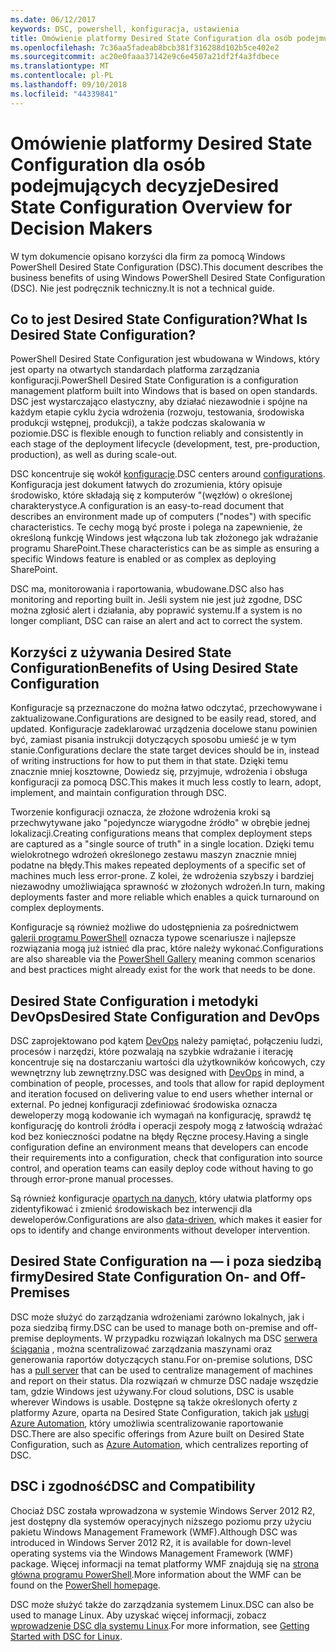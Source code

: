 ```yaml
---
ms.date: 06/12/2017
keywords: DSC, powershell, konfiguracja, ustawienia
title: Omówienie platformy Desired State Configuration dla osób podejmujących decyzje
ms.openlocfilehash: 7c36aa5fadeab8bcb381f316288d102b5ce402e2
ms.sourcegitcommit: ac20e0faaa37142e9c6e4507a21df2f4a3fdbece
ms.translationtype: MT
ms.contentlocale: pl-PL
ms.lasthandoff: 09/10/2018
ms.locfileid: "44339841"
---
```

# <a name="desired-state-configuration-overview-for-decision-makers"></a><span data-ttu-id="984f2-103">Omówienie platformy Desired State Configuration dla osób podejmujących decyzje</span><span class="sxs-lookup"><span data-stu-id="984f2-103">Desired State Configuration Overview for Decision Makers</span></span>

<span data-ttu-id="984f2-104">W tym dokumencie opisano korzyści dla firm za pomocą Windows PowerShell Desired State Configuration (DSC).</span><span class="sxs-lookup"><span data-stu-id="984f2-104">This document describes the business benefits of using Windows PowerShell Desired State Configuration (DSC).</span></span> <span data-ttu-id="984f2-105">Nie jest podręcznik techniczny.</span><span class="sxs-lookup"><span data-stu-id="984f2-105">It is not a technical guide.</span></span>

## <a name="what-is-desired-state-configuration"></a><span data-ttu-id="984f2-106">Co to jest Desired State Configuration?</span><span class="sxs-lookup"><span data-stu-id="984f2-106">What Is Desired State Configuration?</span></span>

<span data-ttu-id="984f2-107">PowerShell Desired State Configuration jest wbudowana w Windows, który jest oparty na otwartych standardach platforma zarządzania konfiguracji.</span><span class="sxs-lookup"><span data-stu-id="984f2-107">PowerShell Desired State Configuration is a configuration management platform built into Windows that is based on open standards.</span></span> <span data-ttu-id="984f2-108">DSC jest wystarczająco elastyczny, aby działać niezawodnie i spójne na każdym etapie cyklu życia wdrożenia (rozwoju, testowania, środowiska produkcji wstępnej, produkcji), a także podczas skalowania w poziomie.</span><span class="sxs-lookup"><span data-stu-id="984f2-108">DSC is flexible enough to function reliably and consistently in each stage of the deployment lifecycle (development, test, pre-production, production), as well as during scale-out.</span></span>

<span data-ttu-id="984f2-109">DSC koncentruje się wokół [konfiguracje](configurations.md).</span><span class="sxs-lookup"><span data-stu-id="984f2-109">DSC centers around [configurations](configurations.md).</span></span>
<span data-ttu-id="984f2-110">Konfiguracja jest dokument łatwych do zrozumienia, który opisuje środowisko, które składają się z komputerów "(węzłów) o określonej charakterystyce.</span><span class="sxs-lookup"><span data-stu-id="984f2-110">A configuration is an easy-to-read document that describes an environment made up of computers ("nodes") with specific characteristics.</span></span>
<span data-ttu-id="984f2-111">Te cechy mogą być proste i polega na zapewnienie, że określoną funkcję Windows jest włączona lub tak złożonego jak wdrażanie programu SharePoint.</span><span class="sxs-lookup"><span data-stu-id="984f2-111">These characteristics can be as simple as ensuring a specific Windows feature is enabled or as complex as deploying SharePoint.</span></span>

<span data-ttu-id="984f2-112">DSC ma, monitorowania i raportowania, wbudowane.</span><span class="sxs-lookup"><span data-stu-id="984f2-112">DSC also has monitoring and reporting built in.</span></span>
<span data-ttu-id="984f2-113">Jeśli system nie jest już zgodne, DSC można zgłosić alert i działania, aby poprawić systemu.</span><span class="sxs-lookup"><span data-stu-id="984f2-113">If a system is no longer compliant, DSC can raise an alert and act to correct the system.</span></span>

## <a name="benefits-of-using-desired-state-configuration"></a><span data-ttu-id="984f2-114">Korzyści z używania Desired State Configuration</span><span class="sxs-lookup"><span data-stu-id="984f2-114">Benefits of Using Desired State Configuration</span></span>

<span data-ttu-id="984f2-115">Konfiguracje są przeznaczone do można łatwo odczytać, przechowywane i zaktualizowane.</span><span class="sxs-lookup"><span data-stu-id="984f2-115">Configurations are designed to be easily read, stored, and updated.</span></span>
<span data-ttu-id="984f2-116">Konfiguracje zadeklarować urządzenia docelowe stanu powinien być, zamiast pisania instrukcji dotyczących sposobu umieść je w tym stanie.</span><span class="sxs-lookup"><span data-stu-id="984f2-116">Configurations declare the state target devices should be in, instead of writing instructions for how to put them in that state.</span></span>
<span data-ttu-id="984f2-117">Dzięki temu znacznie mniej kosztowne, Dowiedz się, przyjmuje, wdrożenia i obsługa konfiguracji za pomocą DSC.</span><span class="sxs-lookup"><span data-stu-id="984f2-117">This makes it much less costly to learn, adopt, implement, and maintain configuration through DSC.</span></span>

<span data-ttu-id="984f2-118">Tworzenie konfiguracji oznacza, że złożone wdrożenia kroki są przechwytywane jako "pojedyncze wiarygodne źródło" w obrębie jednej lokalizacji.</span><span class="sxs-lookup"><span data-stu-id="984f2-118">Creating configurations means that complex deployment steps are captured as a "single source of truth" in a single location.</span></span>
<span data-ttu-id="984f2-119">Dzięki temu wielokrotnego wdrożeń określonego zestawu maszyn znacznie mniej podatne na błędy.</span><span class="sxs-lookup"><span data-stu-id="984f2-119">This makes repeated deployments of a specific set of machines much less error-prone.</span></span>
<span data-ttu-id="984f2-120">Z kolei, że wdrożenia szybszy i bardziej niezawodny umożliwiająca sprawność w złożonych wdrożeń.</span><span class="sxs-lookup"><span data-stu-id="984f2-120">In turn, making deployments faster and more reliable which enables a quick turnaround on complex deployments.</span></span>

<span data-ttu-id="984f2-121">Konfiguracje są również możliwe do udostępnienia za pośrednictwem [galerii programu PowerShell](https://powershellgallery.com) oznacza typowe scenariusze i najlepsze rozwiązania mogą już istnieć dla prac, które należy wykonać.</span><span class="sxs-lookup"><span data-stu-id="984f2-121">Configurations are also shareable via the [PowerShell Gallery](https://powershellgallery.com) meaning common scenarios and best practices might already exist for the work that needs to be done.</span></span>


## <a name="desired-state-configuration-and-devops"></a><span data-ttu-id="984f2-122">Desired State Configuration i metodyki DevOps</span><span class="sxs-lookup"><span data-stu-id="984f2-122">Desired State Configuration and DevOps</span></span>

<span data-ttu-id="984f2-123">DSC zaprojektowano pod kątem [DevOps](http://blogs.technet.com/b/ashleymcglone/archive/2015/11/20/devops-for-n00bs-ie-windows-people.aspx) należy pamiętać, połączeniu ludzi, procesów i narzędzi, które pozwalają na szybkie wdrażanie i iterację koncentruje się na dostarczaniu wartości dla użytkowników końcowych, czy wewnętrzny lub zewnętrzny.</span><span class="sxs-lookup"><span data-stu-id="984f2-123">DSC was designed with [DevOps](http://blogs.technet.com/b/ashleymcglone/archive/2015/11/20/devops-for-n00bs-ie-windows-people.aspx) in mind, a combination of people, processes, and tools that allow for rapid deployment and iteration focused on delivering value to end users whether internal or external.</span></span>
<span data-ttu-id="984f2-124">Po jednej konfiguracji zdefiniować środowiska oznacza deweloperzy mogą kodowanie ich wymagań na konfigurację, sprawdź tę konfigurację do kontroli źródła i operacji zespoły mogą z łatwością wdrażać kod bez konieczności podatne na błędy Ręczne procesy.</span><span class="sxs-lookup"><span data-stu-id="984f2-124">Having a single configuration define an environment means that developers can encode their requirements into a configuration, check that configuration into source control, and operation teams can easily deploy code without having to go through error-prone manual processes.</span></span>

<span data-ttu-id="984f2-125">Są również konfiguracje [opartych na danych](configData.md), który ułatwia platformy ops zidentyfikować i zmienić środowiskach bez interwencji dla deweloperów.</span><span class="sxs-lookup"><span data-stu-id="984f2-125">Configurations are also [data-driven](configData.md), which makes it easier for ops to identify and change environments without developer intervention.</span></span>

## <a name="desired-state-configuration-on--and-off-premises"></a><span data-ttu-id="984f2-126">Desired State Configuration na — i poza siedzibą firmy</span><span class="sxs-lookup"><span data-stu-id="984f2-126">Desired State Configuration On- and Off-Premises</span></span>

<span data-ttu-id="984f2-127">DSC może służyć do zarządzania wdrożeniami zarówno lokalnych, jak i poza siedzibą firmy.</span><span class="sxs-lookup"><span data-stu-id="984f2-127">DSC can be used to manage both on-premise and off-premise deployments.</span></span>
<span data-ttu-id="984f2-128">W przypadku rozwiązań lokalnych ma DSC [serwera ściągania](pullServer.md) , można scentralizować zarządzania maszynami oraz generowania raportów dotyczących stanu.</span><span class="sxs-lookup"><span data-stu-id="984f2-128">For on-premise solutions, DSC has a [pull server](pullServer.md) that can be used to centralize management of machines and report on their status.</span></span>
<span data-ttu-id="984f2-129">Dla rozwiązań w chmurze DSC nadaje wszędzie tam, gdzie Windows jest używany.</span><span class="sxs-lookup"><span data-stu-id="984f2-129">For cloud solutions, DSC is usable wherever Windows is usable.</span></span>
<span data-ttu-id="984f2-130">Dostępne są także określonych oferty z platformy Azure, oparta na Desired State Configuration, takich jak [usługi Azure Automation](https://azure.microsoft.com/en-us/documentation/services/automation/), który umożliwia scentralizowanie raportowanie DSC.</span><span class="sxs-lookup"><span data-stu-id="984f2-130">There are also specific offerings from Azure built on Desired State Configuration, such as [Azure Automation](https://azure.microsoft.com/en-us/documentation/services/automation/), which centralizes reporting of DSC.</span></span>

## <a name="dsc-and-compatibility"></a><span data-ttu-id="984f2-131">DSC i zgodność</span><span class="sxs-lookup"><span data-stu-id="984f2-131">DSC and Compatibility</span></span>

<span data-ttu-id="984f2-132">Chociaż DSC została wprowadzona w systemie Windows Server 2012 R2, jest dostępny dla systemów operacyjnych niższego poziomu przy użyciu pakietu Windows Management Framework (WMF).</span><span class="sxs-lookup"><span data-stu-id="984f2-132">Although DSC was introduced in Windows Server 2012 R2, it is available for down-level operating systems via the Windows Management Framework (WMF) package.</span></span>
<span data-ttu-id="984f2-133">Więcej informacji na temat platformy WMF znajdują się na [strona główna programu PowerShell](/powershell/).</span><span class="sxs-lookup"><span data-stu-id="984f2-133">More information about the WMF can be found on the [PowerShell homepage](/powershell/).</span></span>

<span data-ttu-id="984f2-134">DSC może służyć także do zarządzania systemem Linux.</span><span class="sxs-lookup"><span data-stu-id="984f2-134">DSC can also be used to manage Linux.</span></span> <span data-ttu-id="984f2-135">Aby uzyskać więcej informacji, zobacz [wprowadzenie DSC dla systemu Linux](lnxGettingStarted.md).</span><span class="sxs-lookup"><span data-stu-id="984f2-135">For more information, see [Getting Started with DSC for Linux](lnxGettingStarted.md).</span></span>
